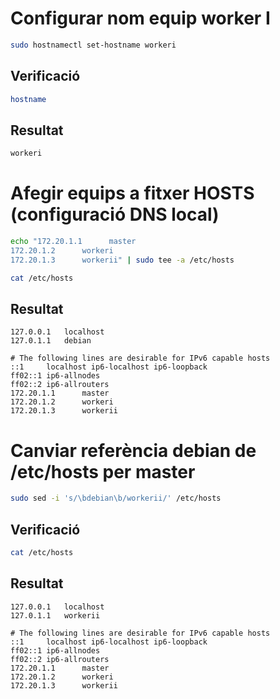 # Configurar nom equip worker I
```bash
sudo hostnamectl set-hostname workeri
```
## Verificació
```bash
hostname
```
## Resultat
```bash
workeri
```
# Afegir equips a fitxer HOSTS (configuració DNS local)
```bash
echo "172.20.1.1      master
172.20.1.2      workeri
172.20.1.3      workerii" | sudo tee -a /etc/hosts
```
```bash
cat /etc/hosts
```
## Resultat
```
127.0.0.1	localhost
127.0.1.1	debian

# The following lines are desirable for IPv6 capable hosts
::1     localhost ip6-localhost ip6-loopback
ff02::1 ip6-allnodes
ff02::2 ip6-allrouters
172.20.1.1      master
172.20.1.2      workeri
172.20.1.3      workerii
```
# Canviar referència debian de /etc/hosts per master
```bash
sudo sed -i 's/\bdebian\b/workerii/' /etc/hosts
```
## Verificació
```bash
cat /etc/hosts
```
## Resultat
```
127.0.0.1	localhost
127.0.1.1	workerii

# The following lines are desirable for IPv6 capable hosts
::1     localhost ip6-localhost ip6-loopback
ff02::1 ip6-allnodes
ff02::2 ip6-allrouters
172.20.1.1      master
172.20.1.2      workeri
172.20.1.3      workerii
```
